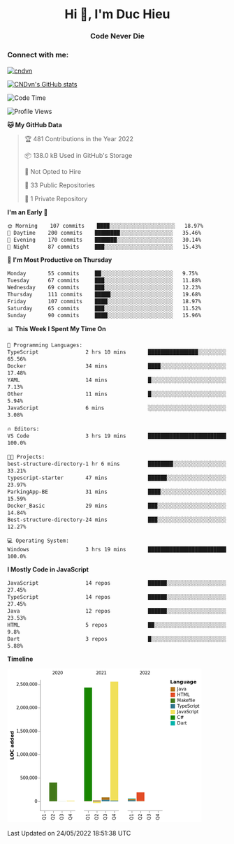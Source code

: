 <h1 align="center">Hi 👋, I'm Duc Hieu</h1>
<h3 align="center">Code Never Die</h3>

<h3 align="left">Connect with me:</h3>
<p align="left">
<a href="https://linkedin.com/in/cndvn" target="blank"><img align="center" src="https://img.shields.io/badge/LinkedIn-0077B5?style=for-the-badge&logo=linkedin&logoColor=white" alt="cndvn"/></a>
<!--
<a href="https://fb.com/cnd.duchieu" target="blank"><img align="center" src="https://img.shields.io/badge/Facebook-1877F2?style=for-the-badge&logo=facebook&logoColor=white" alt="cnd.duchieu"/></a>
 -->
</p>

[![CNDvn's GitHub stats](https://github-readme-stats.vercel.app/api?username=cndvn)](https://github.com/anuraghazra/github-readme-stats)

<!--START_SECTION:waka-->
![Code Time](http://img.shields.io/badge/Code%20Time-0%20secs-blue)

![Profile Views](http://img.shields.io/badge/Profile%20Views-0-blue)

**🐱 My GitHub Data** 

> 🏆 481 Contributions in the Year 2022
 > 
> 📦 138.0 kB Used in GitHub's Storage 
 > 
> 🚫 Not Opted to Hire
 > 
> 📜 33 Public Repositories 
 > 
> 🔑 1 Private Repository 
 > 
**I'm an Early 🐤** 

```text
🌞 Morning    107 commits    ████░░░░░░░░░░░░░░░░░░░░░   18.97% 
🌆 Daytime    200 commits    ████████░░░░░░░░░░░░░░░░░   35.46% 
🌃 Evening    170 commits    ███████░░░░░░░░░░░░░░░░░░   30.14% 
🌙 Night      87 commits     ███░░░░░░░░░░░░░░░░░░░░░░   15.43%

```
📅 **I'm Most Productive on Thursday** 

```text
Monday       55 commits     ██░░░░░░░░░░░░░░░░░░░░░░░   9.75% 
Tuesday      67 commits     ███░░░░░░░░░░░░░░░░░░░░░░   11.88% 
Wednesday    69 commits     ███░░░░░░░░░░░░░░░░░░░░░░   12.23% 
Thursday     111 commits    █████░░░░░░░░░░░░░░░░░░░░   19.68% 
Friday       107 commits    ████░░░░░░░░░░░░░░░░░░░░░   18.97% 
Saturday     65 commits     ███░░░░░░░░░░░░░░░░░░░░░░   11.52% 
Sunday       90 commits     ████░░░░░░░░░░░░░░░░░░░░░   15.96%

```


📊 **This Week I Spent My Time On** 

```text
💬 Programming Languages: 
TypeScript               2 hrs 10 mins       ████████████████░░░░░░░░░   65.56% 
Docker                   34 mins             ████░░░░░░░░░░░░░░░░░░░░░   17.48% 
YAML                     14 mins             █░░░░░░░░░░░░░░░░░░░░░░░░   7.13% 
Other                    11 mins             █░░░░░░░░░░░░░░░░░░░░░░░░   5.94% 
JavaScript               6 mins              ░░░░░░░░░░░░░░░░░░░░░░░░░   3.08%

🔥 Editors: 
VS Code                  3 hrs 19 mins       █████████████████████████   100.0%

🐱‍💻 Projects: 
best-structure-directory-1 hr 6 mins         ████████░░░░░░░░░░░░░░░░░   33.21% 
typescript-starter       47 mins             ██████░░░░░░░░░░░░░░░░░░░   23.97% 
ParkingApp-BE            31 mins             ████░░░░░░░░░░░░░░░░░░░░░   15.59% 
Docker_Basic             29 mins             ███░░░░░░░░░░░░░░░░░░░░░░   14.84% 
Best-structure-directory-24 mins             ███░░░░░░░░░░░░░░░░░░░░░░   12.27%

💻 Operating System: 
Windows                  3 hrs 19 mins       █████████████████████████   100.0%

```

**I Mostly Code in JavaScript** 

```text
JavaScript               14 repos            ██████░░░░░░░░░░░░░░░░░░░   27.45% 
TypeScript               14 repos            ██████░░░░░░░░░░░░░░░░░░░   27.45% 
Java                     12 repos            ██████░░░░░░░░░░░░░░░░░░░   23.53% 
HTML                     5 repos             ██░░░░░░░░░░░░░░░░░░░░░░░   9.8% 
Dart                     3 repos             █░░░░░░░░░░░░░░░░░░░░░░░░   5.88%

```


**Timeline**

![Chart not found](https://raw.githubusercontent.com/CNDvn/CNDvn/main/charts/bar_graph.png) 


 Last Updated on 24/05/2022 18:51:38 UTC
<!--END_SECTION:waka-->

